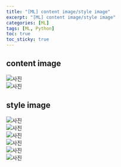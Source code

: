 ```yaml
---
title: "[ML] content image/style image"
excerpt: "[ML] content image/style image"
categories: [ML]
tags: [ML, Python]
toc: true
toc_sticky: true
---
```


## content image

![사진](../../../assets/image/ML/forest.jpg) <br>
![사진](../../../assets/image/ML/hanriver.png)

## style image

![사진](../../../assets/image/ML/la_muse.jpg) <br>
![사진](../../../assets/image/ML/rain_princess.jpg) <br>
![사진](../../../assets/image/ML/the_scream.jpg) <br>
![사진](../../../assets/image/ML/the_shipwreck_of_the_minotaur.jpg) <br>
![사진](../../../assets/image/ML/udnie.jpg) <br>
![사진](../../../assets/image/ML/wave.jpg) <br>
